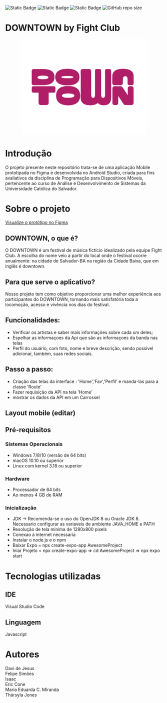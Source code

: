 
![Static Badge](https://img.shields.io/badge/JAVA-orange)
![Static Badge](https://img.shields.io/badge/ANDROID-white?logo=android)
![Static Badge](https://img.shields.io/badge/DownTown-purple?logo=Spotify&logoColor=yellow)
![GitHub repo size](https://img.shields.io/github/repo-size/FeliipeSouza/Projeto-Mobile)

# DOWNTOWN by Fight Club

<p align="center">
  <img src="https://github.com/FeliipeSouza/Projeto-Mobile/blob/main/app/src/main/res/drawable/down_splash2.png" alt="DownTown" width="400">
</p>


# Introdução

O projeto presente neste repositório trata-se de uma aplicação Mobile prototipada no Figma e desenvolvida no Android Studio, criada para fins avaliativos da disciplina de Programação para Dispositivos Móveis, pertencente ao curso de Análise e Desenvolvimento de Sistemas da Universidade Católica do Salvador.

# Sobre o projeto

[Visualize o protótipo no Figma](https://www.figma.com/proto/ONC3JFnHbLxv1S6aHKFQpB/DOWNTOWN-%7C-Android-Studio?type=design&node-id=30-25&t=aNZ5tMmPJUArfqIz-1&scaling=scale-down&page-id=0%3A1&starting-point-node-id=1%3A9&mode=design)

## DOWNTOWN, o que é?
O DOWNTOWN é um festival de música fictício idealizado pela equipe Fight Club. A escolha do nome veio a partir do local onde o festival ocorre anualmente: na cidade de Salvador-BA na região da Cidade Baixa, que em inglês é downtown.

## Para que serve o aplicativo?
Nosso projeto tem como objetivo proporcionar uma melhor experiência aos participantes do DOWNTOWN, tornando mais satisfatória toda a locomoção, acesso e vivência nos dias do festival.

## Funcionalidades:
- Verificar os artistas e saber mais informações sobre cada um deles;
- Espelhar as informaçoes da Api que são as informaçoes da banda nas telas
- Perfil do usuário, com foto, nome e breve descrição, sendo possível adicionar, também, suas redes sociais.

## Passo a passo:
- Criação das telas da interface : 'Home','Fav','Perfil' e manda-las para a classe 'Route'
- Fazer requisição da API na tela 'Home'
- mostrar os dados da API em um Carrossel

## Layout mobile (editar)

## Pré-requisitos

### Sistemas Operacionais
- Windows 7/8/10 (versão de 64 bits)
- macOS 10.10 ou superior
- Linux com kernel 3.18 ou superior
  
### Hardware
- Processador de 64 bits
- Ao menos 4 GB de RAM
  
### Inicialização
- JDK -> Recomenda-se o uso do OpenJDK 8 ou Oracle JDK 8. Necessario configurar as variaveis de ambiente JAVA_HOME e PATH
- Resolução de tela minima de 1280x800 pixels
- Conexao à internet necessaria
- Instalar o node.js e o npm
- Baixar Expo = npx create-expo-app AwesomeProject
- Iniar Projeto = npx create-expo-app => cd AwesomeProject => npx expo start


# Tecnologias utilizadas
## IDE
Visual Studio Code
## Linguagem
Javascript

# Autores

Davi de Jesus <br/>
Felipe Simões <br/>
Isaac <br/>
Eric Cone <br/>
Maria Eduarda C. Miranda <br/>
Thársyla Jones
